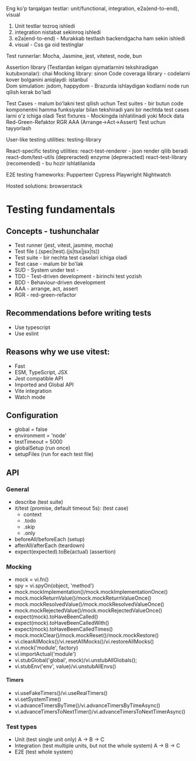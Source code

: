 Eng ko'p tarqalgan testlar:
unit/functional, integration, e2a(end-to-end), visual

1. Unit testlar tezroq ishledi
2. integration nistabat sekinroq ishledi
3. e2a(end-to-end) - Murakkab testlash backendgacha ham sekin ishledi
4. visual - Css ga oid testinglar


Test runnerlar: Mocha, Jasmine, jest, vitetest, node, bun 

Assertion library (Testlardan kelgan qiymatlarnini tekshiradigan kutubxonalar): chai
Mocking library: sinon
Code coveraga library - codelarni kover bolganini aniqlaydi: istanbul  
Dom simulation: jsdom, happydom - Brazurda ishlaydigan kodlarni node run qilish kerak bo'ladi   

Test Cases - malum bo'lakni test qilish uchun
Test suites - bir butun code komponentni hamma funksiyalar bilan tekshiradi yani bir nechtda test cases larni o'z ichiga oladi 
Test fixtures - Mockingda ishlatilinadi yoki Mock data
Red-Green-Refaktor RGR
AAA (Arrange->Act->Assert) Test uchun tayyorlash


User-like testing utilities: testing-library

React-specific testing utilities:
react-test-renderer - json render qilib beradi
react-dom/test-utils (depreracted)
enzyme (depreracted)
react-test-library (recomended) - bu hozir ishlatilanida

E2E testing frameworks:
Pupperteer
Cypress
Playwright
Nightwatch

Hosted solutions: browserstack

# Testing fundamentals

## Concepts - tushunchalar

- Test runner (jest, vitest, jasmine, mocha)
- Test file (.(spec|test).(js|tsx|jsx|ts))
- Test suite - bir nechta test caselari ichiga oladi
- Test case - malum bir bo'lak
- SUD - System under test  - 
- TDD - Test-driven development - birinchi test yozish
- BDD - Behaviour-driven development
- AAA - arrange, act, assert
- RGR - red-green-refactor

## Recommendations before writing tests

- Use typescript
- Use eslint

## Reasons why we use vitest:

- Fast
- ESM, TypeScript, JSX
- Jest compatible API
- Imported and Global API
- Vite integration
- Watch mode

## Configuration

- global = false
- environment = 'node'
- testTimeout = 5000
- globalSetup (run once)
- setupFiles (run for each test file)

## API

### General

- describe (test suite)
- it/test (promise, default timeout 5s): (test case)
  - context
  - .todo
  - .skip
  - .only
- beforeAll/beforeEach (setup)
- afterAll/afterEach (teardown)
- expect(expected).toBe(actual) (assertion)

### Mocking

- mock = vi.fn()
- spy = vi.spyOn(object, 'method')
- mock.mockImplementation()/mock.mockImplementationOnce()
- mock.mockReturnValue()/mock.mockReturnValueOnce()
- mock.mockResolvedValue()/mock.mockResolvedValueOnce()
- mock.mockRejectedValue()/mock.mockRejectedValueOnce()
- expect(mock).toHaveBeenCalled()
- expect(mock).toHaveBeenCalledWith()
- expect(mock).toHaveBeenCalledTimes()
- mock.mockClear()/mock.mockReset()/mock.mockRestore()
- vi.clearAllMocks()/vi.resetAllMocks()/vi.restoreAllMocks()
- vi.mock('module', factory)
- vi.importActual('module')
- vi.stubGlobal('global', mock)/vi.unstubAllGlobals();
- vi.stubEnv('env', value)/vi.unstubAllEnvs()

#### Timers

- vi.useFakeTimers()/vi.useRealTimers()
- vi.setSystemTime()
- vi.advanceTimersByTime()/vi.advanceTimersByTimeAsync()
- vi.advanceTimersToNextTimer()/vi.advanceTimersToNextTimerAsync()

### Test types

- Unit (test single unit only) A -> B -> C
- Integration (test multiple units, but not the whole system) A -> B -> C
- E2E (test whole system)
